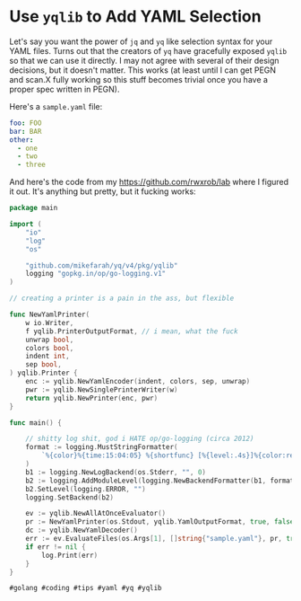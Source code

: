 # Use `yqlib` to Add YAML Selection

Let's say you want the power of `jq` and `yq` like selection syntax for
your YAML files. Turns out that the creators of `yq` have gracefully
exposed `yqlib` so that we can use it directly. I may not agree with
several of their design decisions, but it doesn't matter. This works (at
least until I can get PEGN and scan.X fully working so this stuff
becomes trivial once you have a proper spec written in PEGN).

Here's a `sample.yaml` file:

```yaml
foo: FOO
bar: BAR
other:
  - one
  - two
  - three
```

And here's the code from my <https://github.com/rwxrob/lab> where I
figured it out. It's anything but pretty, but it fucking works:

```go
package main

import (
	"io"
	"log"
	"os"

	"github.com/mikefarah/yq/v4/pkg/yqlib"
	logging "gopkg.in/op/go-logging.v1"
)

// creating a printer is a pain in the ass, but flexible

func NewYamlPrinter(
	w io.Writer,
	f yqlib.PrinterOutputFormat, // i mean, what the fuck
	unwrap bool,
	colors bool,
	indent int,
	sep bool,
) yqlib.Printer {
	enc := yqlib.NewYamlEncoder(indent, colors, sep, unwrap)
	pwr := yqlib.NewSinglePrinterWriter(w)
	return yqlib.NewPrinter(enc, pwr)
}

func main() {

	// shitty log shit, god i HATE op/go-logging (circa 2012)
	format := logging.MustStringFormatter(
		`%{color}%{time:15:04:05} %{shortfunc} [%{level:.4s}]%{color:reset} %{message}`,
	)
	b1 := logging.NewLogBackend(os.Stderr, "", 0)
	b2 := logging.AddModuleLevel(logging.NewBackendFormatter(b1, format))
	b2.SetLevel(logging.ERROR, "")
	logging.SetBackend(b2)

	ev := yqlib.NewAllAtOnceEvaluator()
	pr := NewYamlPrinter(os.Stdout, yqlib.YamlOutputFormat, true, false, 2, true)
	dc := yqlib.NewYamlDecoder()
	err := ev.EvaluateFiles(os.Args[1], []string{"sample.yaml"}, pr, true, dc)
	if err != nil {
		log.Print(err)
	}
}
```

    #golang #coding #tips #yaml #yq #yqlib
